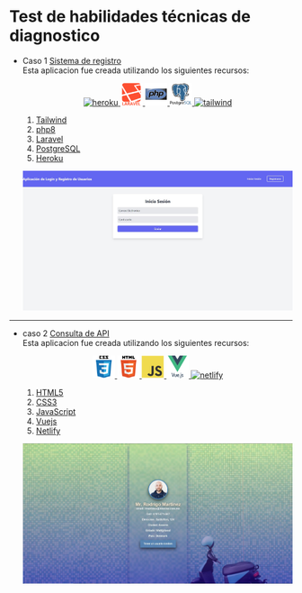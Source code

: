 # Test de habilidades técnicas de diagnostico 

- Caso 1 [Sistema de registro](http://thawing-beyond-16316.herokuapp.com/login)<br>
  Esta aplicacion fue creada utilizando los siguientes recursos:

  <p align="center"> <a href="https://heroku.com" target="_blank" rel="noreferrer"> <img src="https://www.vectorlogo.zone/logos/heroku/heroku-icon.svg" alt="heroku" width="40" height="40"/> </a> <a href="https://laravel.com/" target="_blank" rel="noreferrer"> <img src="https://raw.githubusercontent.com/devicons/devicon/master/icons/laravel/laravel-plain-wordmark.svg" alt="laravel" width="40" height="40"/> </a> <a href="https://www.php.net" target="_blank" rel="noreferrer"> <img src="https://raw.githubusercontent.com/devicons/devicon/master/icons/php/php-original.svg" alt="php" width="40" height="40"/> </a> <a href="https://www.postgresql.org" target="_blank" rel="noreferrer"> <img src="https://raw.githubusercontent.com/devicons/devicon/master/icons/postgresql/postgresql-original-wordmark.svg" alt="postgresql" width="40" height="40"/> </a> <a href="https://tailwindcss.com/" target="_blank" rel="noreferrer"> <img src="https://www.vectorlogo.zone/logos/tailwindcss/tailwindcss-icon.svg" alt="tailwind" width="40" height="40"/> </a> </p>
  
  
  1. [Tailwind](https://tailwindcss.com)
  2. [php8](https://www.php.net/releases/8.0/es.php#:~:text=PHP%208.0%20es%20una%20actualización,sistema%20de%20tipos%2C%20manejo%20de)
  3. [Laravel](https://laravel.com)
  4. [PostgreSQL](https://www.postgresql.org)
  5. [Heroku](https://www.heroku.com/what)
  
  
  <p align="center"><a href="http://thawing-beyond-16316.herokuapp.com/login" target="blank"><img src="./cap_log.JPG" alt="loginApp" border="0" width="800"/></p></a>
---
   
- caso 2 [Consulta de API](https://hopeful-davinci-cb54b7.netlify.app)<br>
  Esta aplicacion fue creada utilizando los siguientes recursos:
  
  <p align="center"> <a href="https://www.w3schools.com/css/" target="_blank" rel="noreferrer"> <img src="https://raw.githubusercontent.com/devicons/devicon/master/icons/css3/css3-original-wordmark.svg" alt="css3" width="40" height="40"/> </a> <a href="https://www.w3.org/html/" target="_blank" rel="noreferrer"> <img src="https://raw.githubusercontent.com/devicons/devicon/master/icons/html5/html5-original-wordmark.svg" alt="html5" width="40" height="40"/> </a> <a href="https://developer.mozilla.org/en-US/docs/Web/JavaScript" target="_blank" rel="noreferrer"> <img src="https://raw.githubusercontent.com/devicons/devicon/master/icons/javascript/javascript-original.svg" alt="javascript" width="40" height="40"/> </a> <a href="https://vuejs.org/" target="_blank" rel="noreferrer"> <img src="https://raw.githubusercontent.com/devicons/devicon/master/icons/vuejs/vuejs-original-wordmark.svg" alt="vuejs" width="40" height="40"/> </a> <a href="https://www.netlify.com" target="_blank" rel="noreferrer"> <img src="https://seeklogo.com/images/N/netlify-logo-758722CDF4-seeklogo.com.png" alt="netlify" width="40" height="40"/> </a>  </p>
  
  
  1. [HTML5](https://developer.mozilla.org/es/docs/Glossary/HTML5)
  1. [CSS3](https://www.w3schools.com/css/)
  1. [JavaScript](https://developer.mozilla.org/en-US/docs/Web/JavaScript)
  1. [Vuejs](https://vuejs.org)
  2. [Netlify](https://www.netlify.com)
  
  <p align="center"><a href="https://hopeful-davinci-cb54b7.netlify.app" target="blank"><img src="./cap_API.JPG" alt="apiApp" border="0" width="800" /></p></a>


